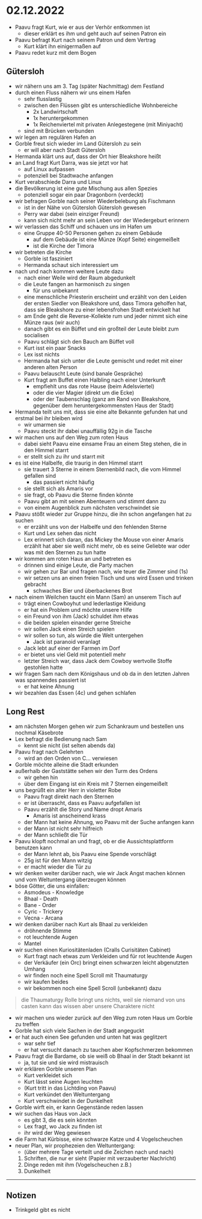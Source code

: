 # 02.12.2022
- Paavu fragt Kurt, wie er aus der Verhör entkommen ist
    - dieser erklärt es ihm und geht auch auf seinen Patron ein
- Paavu befragt Kurt nach seinem Patron und dem Vertrag
    - Kurt klärt ihn einigermaßen auf
- Paavu redet kurz mit dem Bogen

## Gütersloh
- wir nähern uns am 3. Tag (später Nachmittag) dem Festland
- durch einen Fluss nähern wir uns einem Hafen
    - sehr flusslastig
    - zwischen den Flüssen gibt es unterschiedliche Wohnbereiche
        - 2x Landwirtschaft
        - 1x heruntergekommen
        - 1x Reichenviertel mit privaten Anlegestegene (mit Miniyacht)
    - sind mit Brücken verbunden
- wir legen am regulären Hafen an
- Gorble freut sich wieder im Land Gütersloh zu sein
    - er will aber nach Stadt Gütersloh
- Hermanda klärt uns auf, dass der Ort hier Bleakshore heißt
- an Land fragt Kurt Darra, was sie jetzt vor hat
    - auf Linux aufpassen
    - potenziell bei Stadtwache anfangen
- Kurt verabschiede Darra und Linux
- die Bevölkerung ist eine gute Mischung aus allen Spezies
    - potenziell sogar ein paar Dragonborn (verdeckt)
- wir befragen Gorble nach seiner Wiederbelebung als Fischmann
    - ist in der Nähe von Gütersloh Gütersloh gewesen
    - Perry war dabei (sein einziger Freund)
    - kann sich nicht mehr an sein Leben vor der Wiedergeburt erinnern
- wir verlassen das Schiff und schauen uns im Hafen um
    - eine Gruppe 40-50 Personen gehen zu einem Gebäude
        - auf dem Gebäude ist eine Münze (Kopf Seite) eingemeißelt
        - ist die Kirche der Timora
- wir betreten die Kirche
    - Gorble ist fasziniert
    - Hermanda schaut sich interessiert um
- nach und nach kommen weitere Leute dazu
    - nach einer Weile wird der Raum abgedunkelt
    - die Leute fangen an harmonisch zu singen
        - für uns unbekannt
    - eine menschliche Priesterin erscheint und erzählt von den Leiden der ersten Siedler von Bleakshore und, dass Timora geholfen hat, dass sie Bleakshore zu einer lebensfrohen Stadt entwickelt hat
    - am Ende geht die Reverse-Kollekte rum und jeder nimmt sich eine Münze raus (wir auch)
    - danach gibt es ein Büffet und ein großteil der Leute bleibt zum socialisen
    - Paavu schlägt sich den Bauch am Büffet voll
    - Kurt isst ein paar Snacks
    - Lex isst nichts
    - Hermanda hat sich unter die Leute gemischt und redet mit einer anderen alten Person
    - Paavu belauscht Leute (sind banale Gespräche)
    - Kurt fragt am Buffet einen Halbling nach einer Unterkunft
        - empfiehlt uns das rote Hause (beim Adelsviertel)
        - oder die vier Magier (direkt um die Ecke)
        - oder der Taubenschlag (ganz am Rand von Bleakshore, gegenüber dem heruntergekommensten Haus der Stadt)
- Hermanda teilt uns mit, dass sie eine alte Bekannte gefunden hat und erstmal bei ihr bleiben wird
    - wir umarmen sie
    - Paavu steckt ihr dabei unauffällig 92g in die Tasche
- wir machen uns auf den Weg zum roten Haus
    - dabei sieht Paavu eine einsame Frau an einem Steg stehen, die in den Himmel starrt
    - er stellt sich zu ihr und starrt mit
- es ist eine Halbelfe, die traurig in den Himmel starrt
    - sie trauert 3 Sterne in einem Sternenbild nach, die vom Himmel gefallen sind
        - das passiert nicht häufig
    - sie stellt sich als Amaris vor
    - sie fragt, ob Paavu die Sterne finden könnte
    - Paavu gibt an mit seinen Abenteuern und stimmt dann zu
    - von einem Augenblick zum nächsten verschwindet sie
- Paavu stößt wieder zur Gruppe hinzu, die ihn schon angefangen hat zu suchen
    - er erzählt uns von der Halbelfe und den fehlenden Sterne
    - Kurt und Lex sehen das nicht
    - Lex erinnert sich daran, das Mickey the Mouse von einer Amaris erzählt hat aber sie weiß nicht mehr, ob es seine Geliebte war oder was mit den Sternen zu tun hatte
- wir kommen am roten Haus an und betreten es
    - drinnen sind einige Leute, die Party machen
    - wir gehen zur Bar und fragen nach, wie teuer die Zimmer sind (1s)
    - wir setzen uns an einen freien Tisch und uns wird Essen und trinken gebracht
        - schwaches Bier und überbackenes Brot
- nach einem Weilchen taucht ein Mann (Sam) an unserem Tisch auf
    - trägt einen Cowboyhut und lederlastige Kleidung
    - er hat ein Problem und möchte unsere Hilfe
    - ein Freund von ihm (Jack) schuldet ihm etwas
    - die beiden spielen einander gerne Streiche
    - wir sollen Jack einen Streich spielen
    - wir sollen so tun, als würde die Welt untergehen
        - Jack ist paranoid veranlagt
    - Jack lebt auf einer der Farmen im Dorf
    - er bietet uns viel Geld mit potentiell mehr
    - letzter Streich war, dass Jack dem Cowboy wertvolle Stoffe gestohlen hatte
- wir fragen Sam nach dem Königshaus und ob da in den letzten Jahren was spannendes passiert ist
    - er hat keine Ahnung
- wir bezahlen das Essen (4c) und gehen schlafen

## Long Rest
- am nächsten Morgen gehen wir zum Schankraum und bestellen uns nochmal Käsebrote
- Lex befragt die Bedienung nach Sam
    - kennt sie nicht (ist selten abends da)
- Paavu fragt nach Gelehrten
    - wird an den Orden von C... verwiesen
- Gorble möchte alleine die Stadt erkunden
- außerhalb der Gaststätte sehen wir den Turm des Ordens
    - wir gehen hin
    - über dem Eingang ist ein Kreis mit 7 Sternen eingemeißelt
- uns begrüßt ein alter Herr in violetter Robe
    - Paavu fragt direkt nach den Sternen
    - er ist überrascht, dass es Paavu aufgefallen ist
    - Paavu erzählt die Story und Name dropt Amaris
        - Amaris ist anscheinend krass
    - der Mann hat keine Ahnung, wo Paavu mit der Suche anfangen kann
    - der Mann ist nicht sehr hilfreich
    - der Mann schließt die Tür
- Paavu klopft nochmal an und fragt, ob er die Aussichtsplattform benutzen kann
    - der Mann lehnt ab, bis Paavu eine Spende vorschlägt
    - 25g ist für den Mann witzig
    - er macht wieder die Tür zu
- wir denken weiter darüber nach, wie wir Jack Angst machen können und vom Weltuntergang überzeugen können
- böse Götter, die uns einfallen:
    - Asmodeus - Knowledge
    - Bhaal - Death
    - Bane - Order
    - Cyric - Trickery
    - Vecna - Arcana
- wir denken darüber nach Kurt als Bhaal zu verkleiden
    - dröhnende Stimme
    - rot leuchtende Augen
    - Mantel
- wir suchen einen Kuriositätenladen (Cralls Curisitäten Cabinet)
    - Kurt fragt nach etwas zum Verkleiden und für rot leuchtende Augen
    - der Verkäufer (ein Orc) bringt einen schwarzen leicht abgenutzten Umhang
    - wir finden noch eine Spell Scroll mit Thaumaturgy
    - wir kaufen beides
    - wir bekommen noch eine Spell Scroll (unbekannt) dazu
> die Thaumaturgy Rolle bringt uns nichts, weil sie niemand von uns casten kann
> das wissen aber unsere Charaktere nicht
- wir machen uns wieder zurück auf den Weg zum roten Haus um Gorble zu treffen
- Gorble hat sich viele Sachen in der Stadt angeguckt
- er hat auch einen See gefunden und unten hat was geglitzert
    - war sehr tief
    - er hat versucht danach zu tauchen aber Kopfschmerzen bekommen
- Paavu fragt die Bardame, ob sie weiß ob Bhaal in der Stadt bekannt ist
    - ja, tut sie und sie wird mistrauisch
- wir erklären Gorble unseren Plan
    - Kurt verkleidet sich
    - Kurt lässt seine Augen leuchten
    - (Kurt tritt in das Lichtding von Paavu)
    - Kurt verkündet den Weltuntergang
    - Kurt verschwindet in der Dunkelheit
- Gorble wirft ein, er kann Gegenstände reden lassen
- wir suchen das Haus von Jack
    - es gibt 3, die es sein könnten
    - Lex fragt, wo Jack zu finden ist
    - ihr wird der Weg gewiesen
- die Farm hat Kürbisse, eine schwarze Katze und 4 Vogelscheuchen
- neuer Plan, wir prophezeien den Weltuntergang:
    - (über mehrere Tage verteilt und die Zeichen nach und nach)
    1. Schriften, die nur er sieht (Papier mit verzauberter Nachricht)
    2. Dinge reden mit ihm (Vogelscheuchen z.B.)
    3. Dunkelheit

---
## Notizen
- Trinkgeld gibt es nicht